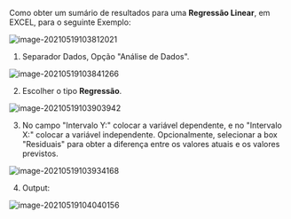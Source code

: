Como obter um sumário de resultados para uma **Regressão Linear**, em EXCEL, para o seguinte Exemplo:

![image-20210519103812021](typora-user-images\image-20210519103812021.png)

1. Separador Dados, Opção "Análise de Dados".

![image-20210519103841266](C:\Users\fatib\AppData\Roaming\Typora\typora-user-images\image-20210519103841266.png)

2. Escolher o tipo **Regressão**.

![image-20210519103903942](C:\Users\fatib\AppData\Roaming\Typora\typora-user-images\image-20210519103903942.png)

3. No campo "Intervalo Y:" colocar a variável dependente, e no "Intervalo X:" colocar a variável independente. Opcionalmente, selecionar a box "Residuais" para obter a diferença entre os valores atuais e os valores previstos.

![image-20210519103934168](C:\Users\fatib\AppData\Roaming\Typora\typora-user-images\image-20210519103934168.png)

4. Output:

![image-20210519104040156](C:\Users\fatib\AppData\Roaming\Typora\typora-user-images\image-20210519104040156.png)

